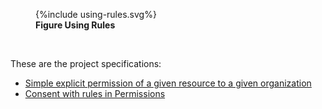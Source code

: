 

<figure>
{%include using-rules.svg%}
<figcaption><b>Figure Using Rules</b></figcaption>
</figure>
<br clear="all">


These are the project specifications:

- [Simple explicit permission of a given resource to a given organization](non-patient.html)
- [Consent with rules in Permissions](consent.html)
